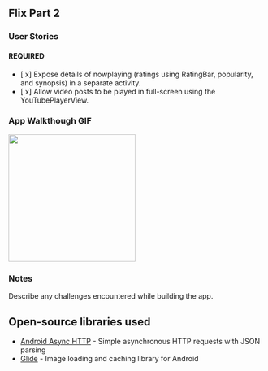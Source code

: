 ## Flix Part 2

### User Stories

#### REQUIRED 

- [ x]  Expose details of nowplaying (ratings using RatingBar, popularity, and synopsis) in a separate activity.
- [ x]  Allow video posts to be played in full-screen using the YouTubePlayerView.

### App Walkthough GIF  

<img src=images/Flixster_2.gif width=250><br>

### Notes

Describe any challenges encountered while building the app.

## Open-source libraries used
- [Android Async HTTP](https://github.com/codepath/CPAsyncHttpClient) - Simple asynchronous HTTP requests with JSON parsing
- [Glide](https://github.com/bumptech/glide) - Image loading and caching library for Android
